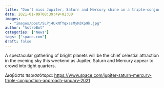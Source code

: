 ```yaml
---
title: "Don't miss Jupiter, Saturn and Mercury shine in a triple-conjunction this weekend"
date: 2021-01-09T00:39:49+01:00
images:
  - "images/post/SLPj4UkNfYqxssMyMJKp9k.jpg"
author: "AstroBot"
categories: ["News"]
tags: ["space.com"]
draft: false
---
```


A spectacular gathering of bright planets will be the chief celestial attraction in the evening sky this weekend as Jupiter, Saturn and Mercury appear to crowd into tight quarters. 

Διαβάστε περισσότερα: https://www.space.com/jupiter-saturn-mercury-triple-conjunction-approach-january-2021
